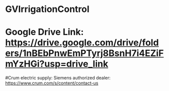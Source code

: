 # GVIrrigationControl
# Google Drive Link: https://drive.google.com/drive/folders/1nBEbPnwEmPTyrj8BsnH7i4EZiFmYzHGi?usp=drive_link


#Crum electric supply: Siemens authorized dealer: https://www.crum.com/s/content/contact-us
